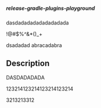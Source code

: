 ##### release-gradle-plugins-playground




dasdadadadadadadadada




!@#$%^&*()_+

dsadadad
abracadabra





## Description 
DASDADADADA

123214123214123214123214   


3213213312
